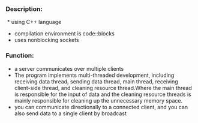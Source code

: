 ### Description:<br>
  * using C++ language<br>
  * compilation environment is code::blocks<br>
  * uses nonblocking sockets<br>
### Function:
  * a server communicates over multiple clients<br>
  * The program implements multi-threaded development, including receiving data thread, sending data thread, main thread, receiving    client-side thread, and cleaning resource thread.Where the main thread is responsible for the input of data and the cleaning        resource threads is mainly responsible for cleaning up the unnecessary memory space.<br>
  * you can communicate directionally to a connected client, and you can also send data to a single client by broadcast<br>
